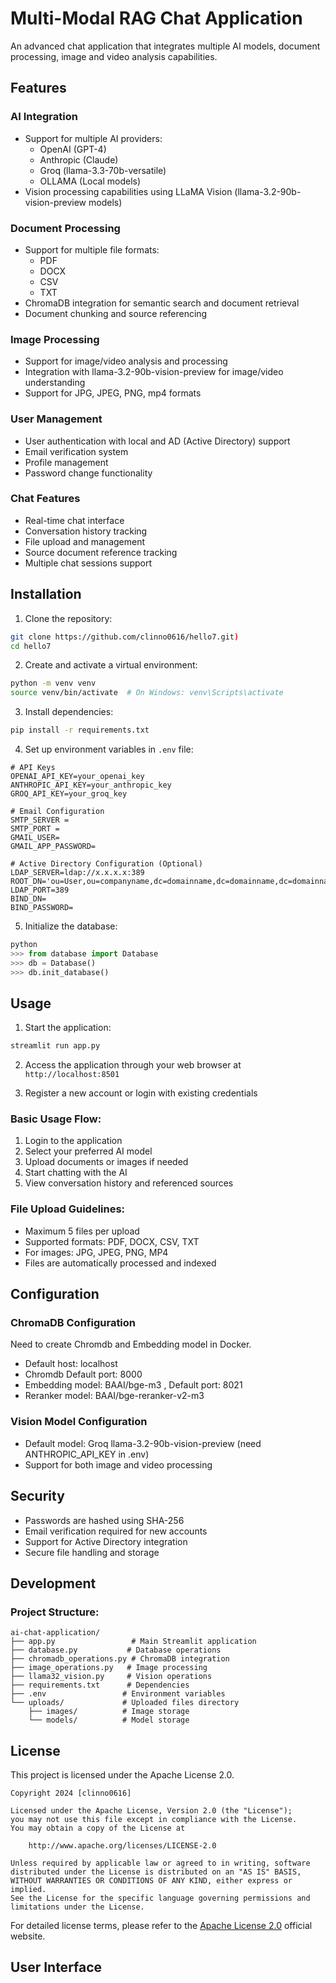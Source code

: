 # Multi-Modal RAG Chat Application

An advanced chat application that integrates multiple AI models, document processing, image and video analysis capabilities.

## Features

### AI Integration
- Support for multiple AI providers:
  - OpenAI (GPT-4)
  - Anthropic (Claude)
  - Groq (llama-3.3-70b-versatile)
  - OLLAMA (Local models)
- Vision processing capabilities using LLaMA Vision (llama-3.2-90b-vision-preview models)

### Document Processing
- Support for multiple file formats:
  - PDF
  - DOCX
  - CSV
  - TXT
- ChromaDB integration for semantic search and document retrieval
- Document chunking and source referencing

### Image Processing
- Support for image/video analysis and processing
- Integration with llama-3.2-90b-vision-preview for image/video understanding
- Support for JPG, JPEG, PNG, mp4 formats

### User Management
- User authentication with local and AD (Active Directory) support
- Email verification system
- Profile management
- Password change functionality

### Chat Features
- Real-time chat interface
- Conversation history tracking
- File upload and management
- Source document reference tracking
- Multiple chat sessions support

## Installation

1. Clone the repository:
```bash
git clone https://github.com/clinno0616/hello7.git)
cd hello7
```

2. Create and activate a virtual environment:
```bash
python -m venv venv
source venv/bin/activate  # On Windows: venv\Scripts\activate
```

3. Install dependencies:
```bash
pip install -r requirements.txt
```

4. Set up environment variables in `.env` file:
```plaintext
# API Keys
OPENAI_API_KEY=your_openai_key
ANTHROPIC_API_KEY=your_anthropic_key
GROQ_API_KEY=your_groq_key

# Email Configuration
SMTP_SERVER = 
SMTP_PORT = 
GMAIL_USER= 
GMAIL_APP_PASSWORD=

# Active Directory Configuration (Optional)
LDAP_SERVER=ldap://x.x.x.x:389
ROOT_DN='ou=User,ou=companyname,dc=domainname,dc=domainname,dc=domainname'
LDAP_PORT=389
BIND_DN=
BIND_PASSWORD=
```

5. Initialize the database:
```python
python
>>> from database import Database
>>> db = Database()
>>> db.init_database()
```

## Usage

1. Start the application:
```bash
streamlit run app.py
```

2. Access the application through your web browser at `http://localhost:8501`

3. Register a new account or login with existing credentials

### Basic Usage Flow:
1. Login to the application
2. Select your preferred AI model
3. Upload documents or images if needed
4. Start chatting with the AI
5. View conversation history and referenced sources

### File Upload Guidelines:
- Maximum 5 files per upload
- Supported formats: PDF, DOCX, CSV, TXT
- For images: JPG, JPEG, PNG, MP4
- Files are automatically processed and indexed

## Configuration

### ChromaDB Configuration 
Need to create Chromdb and Embedding model in Docker. 
- Default host: localhost
- Chromdb Default port: 8000
- Embedding model: BAAI/bge-m3 ,  Default port: 8021
- Reranker model: BAAI/bge-reranker-v2-m3

### Vision Model Configuration
- Default model: Groq llama-3.2-90b-vision-preview (need ANTHROPIC_API_KEY in .env)
- Support for both image and video processing

## Security

- Passwords are hashed using SHA-256
- Email verification required for new accounts
- Support for Active Directory integration
- Secure file handling and storage

## Development

### Project Structure:
```plaintext
ai-chat-application/
├── app.py                 # Main Streamlit application
├── database.py           # Database operations
├── chromadb_operations.py # ChromaDB integration
├── image_operations.py   # Image processing
├── llama32_vision.py     # Vision operations
├── requirements.txt      # Dependencies
├── .env                 # Environment variables
└── uploads/             # Uploaded files directory
    ├── images/          # Image storage
    └── models/          # Model storage
```
## License

This project is licensed under the Apache License 2.0.
```
Copyright 2024 [clinno0616]

Licensed under the Apache License, Version 2.0 (the "License");
you may not use this file except in compliance with the License.
You may obtain a copy of the License at

    http://www.apache.org/licenses/LICENSE-2.0

Unless required by applicable law or agreed to in writing, software
distributed under the License is distributed on an "AS IS" BASIS,
WITHOUT WARRANTIES OR CONDITIONS OF ANY KIND, either express or implied.
See the License for the specific language governing permissions and
limitations under the License.
```
For detailed license terms, please refer to the [Apache License 2.0](https://www.apache.org/licenses/LICENSE-2.0) official website.

## User Interface
